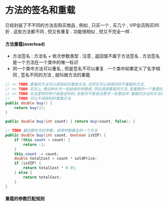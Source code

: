 # 方法的签名和重载

已经封装了不不同的方法去购买商品 , 例如 , 只买一个 , 买几个 , VIP会员购买95折 . 这些方法都不同 , 但又有重复 . 功能很相似 , 但又不完全一样 .

#### 方法重载\(overload\)

* 方法签名 : 方法名 + 依次参数类型 . 注意 , 返回值不属于方法签名 . 方法签名是一个方法在一个类中的唯一标识
* 同一个类中方法可以重名 , 但是签名不可以重复 . 一个类中如果定义了名字相同 , 签名不同的方法 , 就叫做方法的重载

```java
// >> TODO 重载的方法可以调用别的重载方法,当然也可以调用别的不重载的方法.
// >> TODO 实际上,像这种补充一些缺省的参数值,然后调用重载的方法,是重载的一个重要的使用场景.
// >> TODO 在这里举的例子就是这样的,但是并不是语法要求一定要这样.重载的方法的方法体内代码可以随便写,
//    TODO 可以不调用别的重载方法
public double buy() {
    return buy(1);
}

public double buy(int count) { return buy(count, false); }

// TODO 最后都补充好参数，调用参数最全的一个方法
public double buy(int count, boolean isVIP) {
    if (this.count < count) {
        return -1;
    }
    this.count -= count;
    double totalCost = count * soldPrice;
    if (isVIP) {
        return totalCost * 0.95;
    } else {
        return totalCost;
    }
}
```

#### 重载的参数匹配规则



